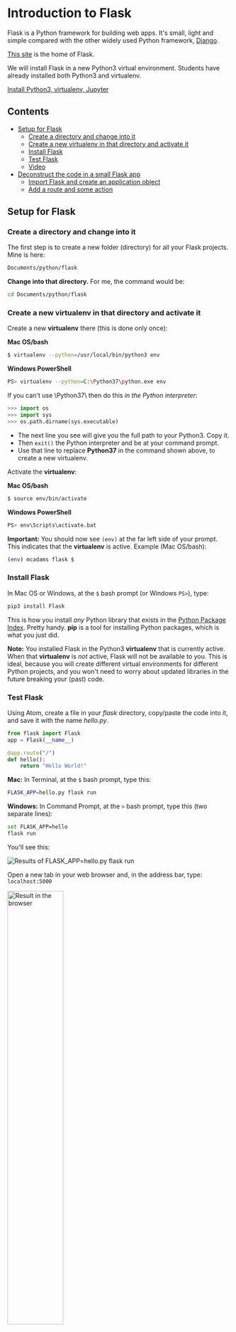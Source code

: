 # Introduction to Flask

Flask is a Python framework for building web apps. It's small, light and simple compared with the other widely used Python framework, [Django](https://www.djangoproject.com/).

[This site](https://www.palletsprojects.com/p/flask/) is the home of Flask.

We will install Flask in a new Python3 virtual environment. Students have already installed both Python3 and virtualenv.

[Install Python3, virtualenv, Jupyter](http://bit.ly/install-python3-jupyter)

## Contents

* [Setup for Flask](#setup-for-flask)
    * [Create a directory and change into it](#create-a-directory-and-change-into-it)
    * [Create a new virtualenv in that directory and activate it](#create-a-new-virtualenv-in-that-directory-and-activate-it)
    * [Install Flask](#install-flask)
    * [Test Flask](#test-flask)
    * [Video](#flask-intro-video)
* [Deconstruct the code in a small Flask app](#deconstruct-the-code-in-a-small-flask-app)
    * [Import Flask and create an application object](#import-flask-and-create-an-application-object)
    * [Add a route and some action](#add-a-route-and-some-action)

## Setup for Flask

### Create a directory and change into it

The first step is to create a new folder (directory) for all your Flask projects. Mine is here:

```bash
Documents/python/flask
```

**Change into that directory.** For me, the command would be:

```bash
cd Documents/python/flask
```

### Create a new virtualenv in that directory and activate it

Create a new **virtualenv** there (this is done only once):

**Mac OS/bash**
```bash
$ virtualenv --python=/usr/local/bin/python3 env
```

**Windows PowerShell**
```bash
PS> virtualenv --python=C:\Python37\python.exe env
```

If you can't use \Python37\ then do this *in the Python interpreter*:
```python
>>> import os
>>> import sys
>>> os.path.dirname(sys.executable)
```

* The next line you see will give you the full path to your Python3. Copy it.
* Then `exit()` the Python interpreter and be at your command prompt.
* Use that line to replace **Python37** in the command shown above, to create a new virtualenv.


Activate the **virtualenv**:

**Mac OS/bash**
```bash
$ source env/bin/activate
```

**Windows PowerShell**
```bash
PS> env\Scripts\activate.bat
```

**Important:** You should now see `(env)` at the far left side of your prompt. This indicates that the **virtualenv** is active. Example (Mac OS/bash):

```bash
(env) mcadams flask $
```

### Install Flask

In Mac OS or Windows, at the `$` bash prompt (or Windows `PS>`), type:

```bash
pip3 install Flask
```

This is how you install *any* Python library that exists in the [Python Package Index](https://pypi.python.org/pypi). Pretty handy. **pip** is a tool for installing Python packages, which is what you just did.

**Note:** You installed Flask in the Python3 **virtualenv** that is currently active. When that **virtualenv** is *not* active, Flask will not be available to you. This is ideal, because you will create different virtual environments for different Python projects, and you won't need to worry about updated libraries in the future breaking your (past) code.

### Test Flask

Using Atom, create a file in your *flask* directory, copy/paste the code into it, and save it with the name *hello.py*.

```python
from flask import Flask
app = Flask(__name__)

@app.route("/")
def hello():
    return "Hello World!"
```

**Mac:** In Terminal, at the `$` bash prompt, type this:

```bash
FLASK_APP=hello.py flask run
```

**Windows:** In Command Prompt, at the `>` bash prompt, type this (two separate lines):

```bash
set FLASK_APP=hello
flask run
```

You'll see this:

<img src="images/flask_server_starts.png" alt="Results of FLASK_APP=hello.py flask run">

Open a new tab in your web browser and, in the address bar, type: `localhost:5000`

<img src="images/flask_in_browser.png" alt="Result in the browser" width="50%">

Flask includes a built-in web server, for development use. What you've done is:

1. With the `hello.py` file, you have written a small (and essentially useless) web app in Flask.
2. With the command `FLASK_APP=hello.py flask run`, you started the server and ran the app on it.

**To shut down the server,** press Control-C in Terminal. (Mac people: That is *Control,* not Command.)

### Flask intro video

Here is an excellent video from a Harvard EdX course. Starting at 00:40:25, the instructor explains Flask pretty much as I have done in this README and in the parts to follow. It is exceptionally clear and well organized.

If you would prefer a video, I highly recommend this:

[Flask - Lecture 2 - CS50's Web Programming with Python and JavaScript](https://www.youtube.com/watch?v=j5wysXqaIV8)

## Deconstruct the code in a small Flask app

### Import Flask and create an application object

```python
from flask import Flask
app = Flask(__name__)
```

**The first line** is a typical Python import statement. Lowercase *flask* is a Python library, and it must be imported. As always, *case matters,* so note the lowercase *f* and the uppercase *F*. (We are importing the uppercase *Flask* class from the *flask* module, and they are two different things.)

**The second line,** which is new to you, begins with a new variable, `app`, which will be used in every Flask app. The value of that new variable, `Flask(__name__)`, is a new *object* that inherits from the class *Flask* &mdash; meaning that it gets all the attributes and methods built into that class, which we have imported.

`__name__` is a built-in variable in Python. Python has many double-underscore entities, and they always have this pattern: two underscores, a word, and two underscores. These double underscore entities are referred to with the slang *dunder* &mdash; for `__name__`, we can say “dunder name.”

What does `__name__` do? Every Python module has a *name,* and `__name__` used *in a module* contains the name of *that* module. The value of `__name__` is not always the filename, as demonstrated in a common Python statement:

```python
if __name__ == '__main__':
```

When that statement returns `True`, it means the program (the file) is being *run by itself,* and was not imported. (We are NOT using that statement in our *hello.py* code, but this seems like a good time to explain it.)

`app = Flask(__name__)` creates a Flask application object &mdash; `app` &mdash; in the current Python module. A Python *module* is just a Python file, *filename.py.* An object (in Python and  in other programming languages) is a data type that can include a ton of functions, methods, and attributes. Our variable `app` now has all of those from Flask. To be specific, `app` is an *instance* of a Python class named Flask, which we imported at the top of the file.

### Add a route and some action

This next part of your first Flask app is what does the work.

```python
@app.route("/")
def hello():
    return "Hello World!"
```

It consists of two parts: the decorator and the function that is “decorated.”

A **decorator** begins with `@` and is a unique feature of the Python language. It *modifies the function that follows it.* Let that sink in.

`@app.route("/")` is a decorator.

* Remember that `app` is a Flask application object. It has all the methods and attributes of the *Flask* class, and one of those is `route()`, which expects to be used in exactly this way &mdash; in a decorator.
* The contents of the parentheses are a path &mdash; a partial URL.
* Your Flask application will perform different actions depending on which URL is sent to it. `"/"` is the root of the website, the top, the home page. `@app.route('/index')` indicates a URL such as `localhost:5000/index` or (on a live server) `https://mydomain.com/index`. Note that there is no file there &mdash; no `.html`.
* The action that will be performed at that URL depends on what is written in the *function* that immediately follows the *decorator.*

```python
def hello():
    return "Hello World!"
```

All this function does is return a simple string: `"Hello World!"` Our Flask app performs this action when the server is running, the app is running, and we open `localhost:5000` in the browser.

Note that there does not need to be any relationship between the decorator and the function except proximity:

```python
@app.route("/")
def hello():
    return "Hello World!"
```

Often people writing a Flask app use the same word for the route and the function, like so:

```python
@app.route("/foobar")
def foobar():
    return "Hello World!"
```

There's nothing wrong with this, but it's not necessary. Use it if you like it.

You're ready now to move on to [flask/part2](part2).
